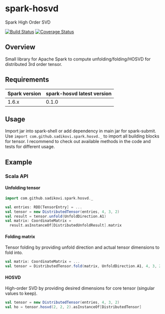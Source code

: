 # spark-hosvd
Spark High Order SVD

[![Build Status](https://travis-ci.org/sadikovi/spark-hosvd.svg?branch=master)](https://travis-ci.org/sadikovi/spark-hosvd)
[![Coverage Status](https://coveralls.io/repos/github/sadikovi/spark-hosvd/badge.svg?branch=master)](https://coveralls.io/github/sadikovi/spark-hosvd?branch=master)

## Overview
Small library for Apache Spark to compute unfolding/folding/HOSVD for distributed 3rd order tensor.

## Requirements
| Spark version | spark-hosvd latest version |
|---------------|------------------------------|
| 1.6.x | 0.1.0 |


## Usage
Import jar into spark-shell or add dependency in main jar for spark-submit.
Use `import com.github.sadikovi.spark.hosvd._` to import all building blocks for tensor.
I recommend to check out available methods in the code and tests for different usage.

## Example

### Scala API

#### Unfolding tensor
```scala
import com.github.sadikovi.spark.hosvd._

val entries: RDD[TensorEntry] = ...
val tensor = new DistributedTensor(entries, 4, 3, 2)
val result = tensor.unfold(UnfoldDirection.A1)
val matrix: CoordinateMatrix =
  result.asInstanceOf[DistributedUnfoldResult].matrix
```

#### Folding matrix
Tensor folding by providing unfold direction and actual tensor dimensions to fold into.
```scala
val matrix: CoordinateMatrix = ...
val tensor = DistributedTensor.fold(matrix, UnfoldDirection.A1, 4, 3, 2)
```

#### HOSVD
High-order SVD by providing desired dimensions for core tensor (singular values to keep).
```scala
val tensor = new DistributedTensor(entries, 4, 3, 2)
val ho = tensor.hosvd(2, 2, 2).asInstanceOf[DistributedTensor]
```
